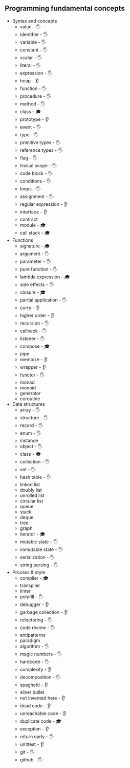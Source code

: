 ## Programming fundamental concepts

- Syntax and concepts
  - value - 🖐️
  - identifier - 🖐️
  - variable - 🖐️
  - constant - 🖐️
  - scalar - 🖐️
  - literal - 🖐️
  - expression - 🖐️
  - heap - 👂
  - function - 🖐️
  - procedure - 🖐️
  - method - 🖐️
  - class - 🎓
  - prototype - 👂
  - event - 🖐️
  - type - 🖐️
  - primitive types - 🖐️
  - reference types - 🖐️
  - flag - 🖐️
  - lexical scope - 🖐️
  - code block - 🖐️
  - conditions - 🖐️
  - loops - 🖐️
  - assignment - 🖐️
  - regular expression - 👂
  - interface - 👂
  - contract
  - module - 🎓
  - call stack - 🎓
- Functions
  - signature - 🎓
  - argument - 🖐️
  - parameter - 🖐️
  - pure function - 🖐️
  - lambda expression - 🎓
  - side effects - 🖐️
  - closure - 🎓
  - partial application - 🖐️
  - curry - 👂
  - higher order - 👂
  - recursion - 🖐️
  - callback - 🖐️
  - listener - 🖐️
  - compose - 🎓
  - pipe
  - memoize - 👂
  - wrapper - 👂
  - functor - 🖐️
  - monad
  - monoid
  - generator
  - coroutine
- Data structures
  - array - 🖐️
  - structure - 🖐️
  - record - 🖐️
  - enum - 🖐️
  - instance
  - object - 🖐️
  - class - 🎓
  - collection - 🖐️
  - set - 🖐️
  - hash table - 🖐️
  - linked list
  - doubly list 
  - unrolled list
  - circular list
  - queue
  - stack
  - deque 
  - tree
  - graph
  - iterator - 🎓
  - mutable state - 🖐️
  - immutable state - 🖐️
  - serialization - 🖐️
  - string parsing - 🖐️
- Process & style
  - compiler - 🎓
  - transpiler
  - linter
  - polyfill - 🖐️
  - debugger - 👂
  - garbage collection - 👂
  - refactoring - 🖐️
  - code review - 🖐️
  - antipatterns
  - paradigm
  - algorithm - 🖐️
  - magic numbers - 🖐️
  - hardcode - 🖐️
  - complexity - 👂
  - decomposition - 🖐️
  - spaghetti - 👂
  - silver bullet
  - not invented here - 👂
  - dead code - 👂
  - unreachable code - 👂
  - duplicate code - 🎓
  - exception - 👂
  - return early - 🖐️
  - unittest - 👂
  - git - 🖐️
  - github - 🖐️